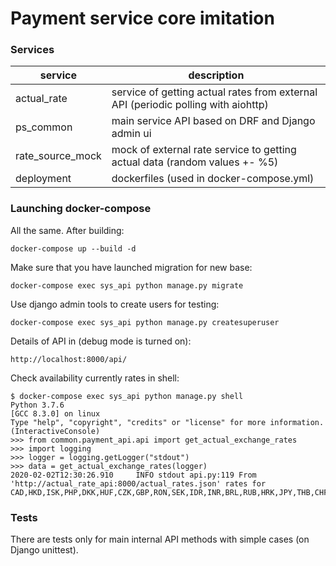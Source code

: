 # Payment service core imitation

### Services

| service | description |
| --- | ----------- |
| actual_rate | service of getting actual rates from external API (periodic polling with aiohttp) |
| ps_common | main service API based on DRF and Django admin ui |
| rate_source_mock | mock of external rate service to getting actual data (random values +- %5) |
| deployment | dockerfiles (used in docker-compose.yml) |

### Launching docker-compose

All the same. After building:

`docker-compose up --build -d`

Make sure that you have launched migration for new base:

`docker-compose exec sys_api python manage.py migrate`

Use django admin tools to create users for testing:

`docker-compose exec sys_api python manage.py createsuperuser`

Details of API in (debug mode is turned on):

`http://localhost:8000/api/`

Check availability currently rates in shell:

~~~
$ docker-compose exec sys_api python manage.py shell
Python 3.7.6
[GCC 8.3.0] on linux
Type "help", "copyright", "credits" or "license" for more information.
(InteractiveConsole)
>>> from common.payment_api.api import get_actual_exchange_rates
>>> import logging
>>> logger = logging.getLogger("stdout")
>>> data = get_actual_exchange_rates(logger)
2020-02-02T12:30:26.910     INFO stdout api.py:119 From 'http://actual_rate_api:8000/actual_rates.json' rates for CAD,HKD,ISK,PHP,DKK,HUF,CZK,GBP,RON,SEK,IDR,INR,BRL,RUB,HRK,JPY,THB,CHF,EUR,MYR,BGN,TRY,CNY,NOK,NZD,ZAR,USD,MXN,SGD,AUD,ILS,KRW,PLN
~~~

### Tests

There are tests only for main internal API methods with simple cases (on Django unittest).
